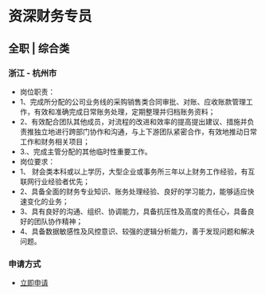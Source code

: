 
# 资深财务专员
## 全职  |  综合类
### 浙江 - 杭州市

- 岗位职责：
- 1、完成所分配的公司业务线的采购销售类合同审批、对账、应收账款管理工作，有效和准确完成日常账务处理，定期整理并归档账务资料；
- 2、有效配合团队其他成员，对流程的改进和效率的提高提出建议、措施并负责推独立地进行跨部门协作和沟通，与上下游团队紧密合作，有效地推动日常工作和财务相关项目；
- 3.、完成主管分配的其他临时性重要工作。
- 岗位要求：
- 1、&nbsp;财会类本科或以上学历，大型企业或事务所三年以上财务工作经验，有互联网行业经验者优先；
- 2、具备全面的财务专业知识、账务处理经验、良好的学习能力，能够适应快速变化的业务；
- 3、具有良好的沟通、组织、协调能力，具备抗压性及高度的责任心，具备良好的团队协作精神；
- 4、具备数据敏感性及风控意识、较强的逻辑分析能力，善于发现问题和解决问题。
### 申请方式
- <a href="mailto:hr@tuya.com" title=yourName-资深财务专员>立即申请</a>